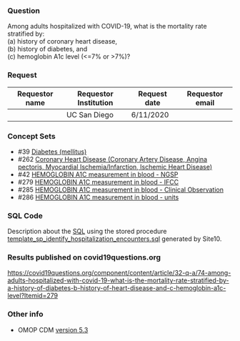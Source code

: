### Question
Among adults hospitalized with COVID-19, what is the mortality rate stratified by: 
<br>(a) history of coronary heart disease,
<br>(b) history of diabetes, and 
<br>(c) hemoglobin A1c level (<=7% or >7%)? 

### Request
| Requestor name | Requestor Institution| Request date | Requestor email        |
|----------------|----------------------|--------------|------------------------|
|    | UC San Diego         | 6/11/2020    |  |


### Concept Sets
  * #39 [Diabetes (mellitus)](https://github.com/DBMI/R2D2-Public/blob/master/Question_00012/concepts/JSON/39_R2D2__DiabetesMellitus.json)
  * #262 [Coronary Heart Disease (Coronary Artery Disease, Angina  pectoris, Myocardial Ischemia/Infarction, Ischemic Heart Disease)](https://github.com/DBMI/R2D2-Public/blob/master/Question_00012/concepts/JSON/262_R2D2__CoronaryHeartDisease.json)
  * #42 [HEMOGLOBIN A1C measurement  in blood - NGSP](https://github.com/DBMI/R2D2-Public/blob/master/Question_00012/concepts/JSON/42_R2D2__HEMOGLOBIN_A1C_measurement_in_blood__NGSP.json)
  * #279 [HEMOGLOBIN A1C measurement  in blood - IFCC](https://github.com/DBMI/R2D2-Public/blob/master/Question_00012/concepts/JSON/279_R2D2__HEMOGLOBIN_A1C_measurement_in_blood__IFCC.json)
  * #285 [HEMOGLOBIN A1C measurement in blood  - Clinical Observation](https://github.com/DBMI/R2D2-Public/blob/master/Question_00012/concepts/JSON/285_R2D2__HEMOGLOBIN_A1C_measurement_in_blood__Clinical_Observation.json)
  * #286 [HEMOGLOBIN A1C measurement  in blood - units](https://github.com/DBMI/R2D2-Public/blob/master/Question_00012/concepts/JSON/286_R2D2__HEMOGLOBIN_A1C_measurement_in_blood__units.json)

### SQL Code
Description about the [SQL](sql/template_query.sql) using the stored procedure [template_sp_identify_hospitalization_encounters.sql](https://github.com/DBMI/R2D2-Queries/blob/master/Question_0000/sql/template_sp_identify_hospitalization_encounters.sql) generated by Site10.

### Results published on covid19questions.org
https://covid19questions.org/component/content/article/32-q-a/74-among-adults-hospitalized-with-covid-19-what-is-the-mortality-rate-stratified-by-a-history-of-diabetes-b-history-of-heart-disease-and-c-hemoglobin-a1c-level?Itemid=279


### Other info
  * OMOP CDM [version 5.3](https://github.com/OHDSI/CommonDataModel/releases/tag/v5.3.0)
